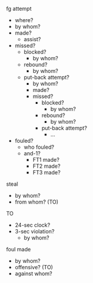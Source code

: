 
fg attempt
- where?
- by whom?
- made?
  - assist?
- missed?
  - blocked?
    - by whom?
  - rebound?
    - by whom?
  - put-back attempt?
    - by whom?
    - made?
    - missed?
      - blocked?
        - by whom?
      - rebound?
        - by whom?
      - put-back attempt?
        - ...
- fouled?
  - who fouled?
  - and-1?
    - FT1 made?
    - FT2 made?
    - FT3 made?

steal
- by whom?
- from whom? (TO)

TO
- 24-sec clock?
- 3-sec violation?
  - by whom?

foul made
- by whom?
- offensive? (TO)
- against whom?
